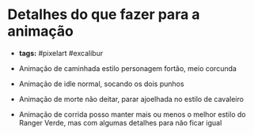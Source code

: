 # Detalhes do que fazer para a animação
- **tags:** #pixelart #excalibur

- Animação de caminhada estilo personagem fortão, meio corcunda
- Animação de idle normal, socando os dois punhos
- Animação de morte não deitar, parar ajoelhada no estilo de cavaleiro
- Animação de corrida posso manter mais ou menos o melhor estilo do Ranger Verde, mas com algumas detalhes para não ficar igual